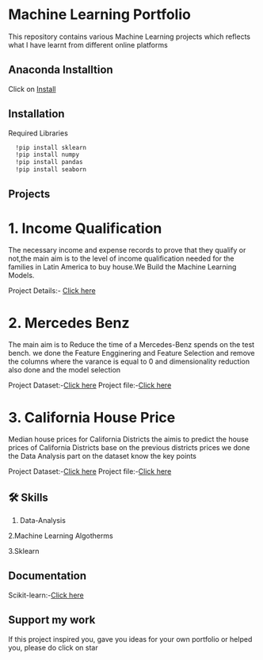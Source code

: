 
# Machine Learning Portfolio

This repository contains various Machine Learning projects which reflects what I have learnt from different online platforms


  
## Anaconda Installtion

Click on [Install](https://www.anaconda.com/products/distribution)


## Installation

Required Libraries
```bash
  !pip install sklearn
  !pip install numpy
  !pip install pandas
  !pip install seaborn
```
    
## Projects

   # 1. Income Qualification

   The necessary income and expense records to prove that they qualify or not,the main aim is to 
   the level of income qualification needed for the families in Latin America to buy house.We Build the Machine Learning Models.
   
   Project Details:- [Click here](https://github.com/pavansai247/Machine-Learning/blob/main/Income%20Qualification/Income%20Qual.docx)    
   

   # 2. Mercedes Benz

   The main aim is to Reduce the time of a Mercedes-Benz spends on the test bench.
   we done the Feature Engginering and Feature Selection and remove the columns where the varance is 
   equal to 0 and dimensionality reduction also done and the model selection

   Project Dataset:-[Click here](https://github.com/pavansai247/Machine-Learning/tree/main/Mercedes-Benz%20Datasets)           Project file:-[Click here](https://github.com/pavansai247/Machine-Learning/blob/main/Mercedes-Benz.ipynb)


   # 3. California House Price
     
Median house prices for California Districts the aimis to predict the 
house prices of California Districts base on the previous districts prices
we done the Data Analysis part on the dataset know the key points

Project Dataset:-[Click here](https://github.com/pavansai247/Machine-Learning/tree/main/California_house_price)        Project file:-[Click here](https://github.com/pavansai247/Machine-Learning/blob/main/California_house_price.ipynb)
## 🛠 Skills
1. Data-Analysis 

2.Machine Learning Algotherms
 
3.Sklearn


## Documentation

Scikit-learn:-[Click here](https://scikit-learn.org/stable/)


## Support my work

If this project inspired you, gave you ideas for your own portfolio or helped you, please do click on star

